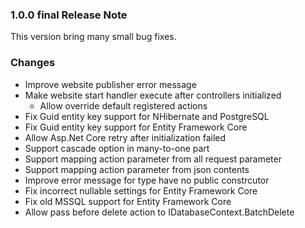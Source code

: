 ﻿### 1.0.0 final Release Note

This version bring many small bug fixes.

### Changes

- Improve website publisher error message
- Make website start handler execute after controllers initialized
	- Allow override default registered actions
- Fix Guid entity key support for NHibernate and PostgreSQL
- Fix Guid entity key support for Entity Framework Core
- Allow Asp.Net Core retry after initialization failed
- Support cascade option in many-to-one part
- Support mapping action parameter from all request parameter
- Support mapping action parameter from json contents
- Improve error message for type have no public constrcutor
- Fix incorrect nullable settings for Entity Framework Core
- Fix old MSSQL support for Entity Framework Core
- Allow pass before delete action to IDatabaseContext.BatchDelete
